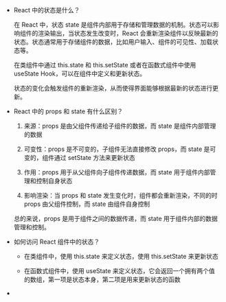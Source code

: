 - React 中的状态是什么？
  
  在 React 中，状态 state 是组件内部用于存储和管理数据的机制。状态可以影响组件的渲染输出，当状态发生改变时，React 会重新渲染组件以反映最新的状态。状态通常用于存储组件的数据，比如用户输入、组件的可见性、加载状态等。
  
  在类组件中通过 this.state 和 this.setState 或者在函数式组件中使用 useState Hook，可以在组件中定义和更新状态。
  
  状态的变化会触发组件的重新渲染，从而使得界面能够根据最新的状态进行更新。

- React 中的 props 和 state 有什么区别？
  
  1. 来源：props 是由父组件传递给子组件的数据，而 state 是组件内部管理的数据
  
  2. 可变性：props 是不可变的，子组件无法直接修改 props，而 state 是可变的，组件通过 setState 方法来更新状态
  
  3. 作用：props 用于从父组件向子组件传递数据，而 state 用于组件内部管理和控制自身状态
  
  4. 影响渲染：当 props 和 state 发生变化时，组件都会重新渲染，不同的时 props 由父组件控制，而 state 由组件自身控制
  
  总的来说，props 是用于组件之间的数据传递，而 state 用于组件内部的数据管理和控制。

- 如何访问 React 组件中的状态？
  
  - 在类组件中，使用 this.state 来定义状态，使用 this.setState 来更新状态
  
  - 在函数式组件中，使用 useState 来定义状态，它会返回一个拥有两个值的数组，第一项是状态本身，第二项是用来更新状态的函数

- 
